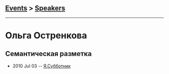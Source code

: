 ## [Events](../README.md) > [Speakers](../speakers.md)
---

# Ольга Остренкова

## Семантическая разметка
- 2010 Jul 03 -- [Я.Субботник](https://events.yandex.ru/lib/talks/920/)    
